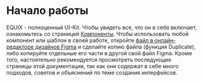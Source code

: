 # Начало работы

EQUIX - полноценный UI-Kit. Чтобы увидеть все, что он в себя включает, ознакомьтесь со страницей [Компоненты](/components). Чтобы использовать любой компонент или шаблон в своей работе, откройте [файл в онлайн-редакторе дизайнов Figma](https://www.figma.com/file/npn6mOk53B6pBNRnTUgB7P/EQUIX?type=design&mode=design&t=JwiI541x0rVd0W9P-1) и сделайте копию файла (функция Duplicate), либо копируйте отдельные его части в другой свой файл Figma. Кроме того, настоятельно рекомендуется просмотреть последующие страницы этой документации, так как они содержат в себе много подходов, советов и объяснений по теме создания интерфейсов.
